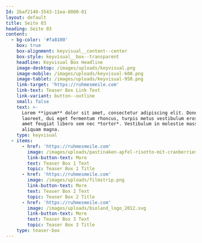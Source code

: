 ```yaml
---
Id: 2baf2140-3543-11ea-8000-01
layout: default
title: Seite 03
heading: Seite 03
content:
  - bg-color: '#fa8100'
    box: true
    box-alignment: keyvisual__content--center
    box-style: keyvisual__box--transparent
    headline: Keyvisual Box Headline
    image-desktop: /images/uploads/keyvisual.png
    image-mobile: /images/uploads/keyvisual-600.png
    image-tablet: /images/uploads/keyvisual-950.png
    link-target: 'https://ruhmesmeile.com'
    link-text: Teaser Box Link Text
    link-variant: button--outline
    small: false
    text: >-
      Lorem **ipsum** dolor sit amet, consectetur adipiscing elit. Donec
      laoreet, dui eget fermentum rhoncus, turpis metus vestibulum eros, sit
      amet feugiat libero sem nec *tortor*. Vestibulum in molestie massa, eu
      aliquam magna.
    type: keyvisual
  - items:
      - href: 'https://ruhmesmeile.com'
        image: /images/uploads/pastinaken-apfel-risotto-mit-cranberries.jpg
        link-button-text: More
        text: Teaser Box 1 Text
        topic: Teaser Box 1 Title
      - href: 'https://ruhmesmeile.com'
        image: /images/uploads/filmstrip.png
        link-button-text: More
        text: Teaser Box 2 Text
        topic: Teaser Box 2 Title
      - href: 'https://ruhmesmeile.com'
        image: /images/uploads/bioland_logo_2012.svg
        link-button-text: More
        text: Teaser Box 3 Text
        topic: Teaser Box 3 Title
    type: teaser-box
---
```


